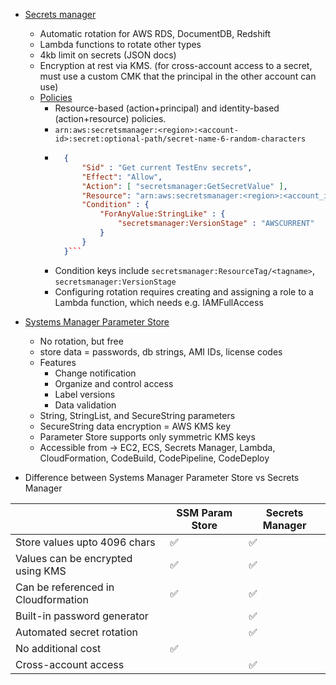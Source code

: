 * [Secrets manager](https://aws.amazon.com/secrets-manager/faqs/)
    + Automatic rotation for AWS RDS, DocumentDB, Redshift
    + Lambda functions to rotate other types
    + 4kb limit on secrets (JSON docs)
    + Encryption at rest via KMS. (for cross-account access to a secret, must use a custom CMK that the principal in the other account can use)
    * [Policies](https://docs.aws.amazon.com/secretsmanager/latest/userguide/auth-and-access.html)
        + Resource-based (action+principal) and identity-based (action+resource) policies.
        + `arn:aws:secretsmanager:<region>:<account-id>:secret:optional-path/secret-name-6-random-characters`
        + ```json
            {
                "Sid" : "Get current TestEnv secrets",  
                "Effect": "Allow",
                "Action": [ "secretsmanager:GetSecretValue" ],
                "Resource": "arn:aws:secretsmanager:<region>:<account_id>:secret:TestEnv/*",
                "Condition" : { 
                    "ForAnyValue:StringLike" : {
                        "secretsmanager:VersionStage" : "AWSCURRENT" 
                    } 
                }
            }```
        + Condition keys include `secretsmanager:ResourceTag/<tagname>`, `secretsmanager:VersionStage`
        + Configuring rotation requires creating and assigning a role to a Lambda function, which needs e.g. IAMFullAccess

* [Systems Manager Parameter Store](https://docs.aws.amazon.com/systems-manager/latest/userguide/systems-manager-parameter-store.html)
    + No rotation, but free
    + store data = passwords, db strings, AMI IDs, license codes
    + Features
        + Change notification
        + Organize and control access
        + Label versions
        + Data validation
    + String, StringList, and SecureString parameters
    + SecureString data encryption = AWS KMS key
    + Parameter Store supports only symmetric KMS keys
    + Accessible from -> EC2, ECS, Secrets Manager, Lambda, CloudFormation, CodeBuild, CodePipeline, CodeDeploy

* Difference between Systems Manager Parameter Store vs Secrets Manager

| | SSM Param Store | Secrets Manager |
|--|--|--|
| Store values upto 4096 chars| :white_check_mark: | :white_check_mark: |
| Values can be encrypted using KMS | :white_check_mark: | :white_check_mark: |
| Can be referenced in Cloudformation | :white_check_mark: | :white_check_mark: |
| Built-in password generator |  | :white_check_mark: |
| Automated secret rotation | | :white_check_mark: |
| No additional cost | :white_check_mark: | |
| Cross-account access | | :white_check_mark: |
